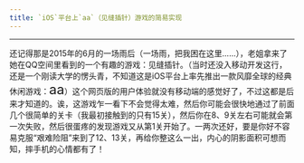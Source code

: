 ```yaml
---
title: `iOS`平台上`aa`（见缝插针）游戏的简易实现
---
```


---
还记得那是2015年的6月的一场雨后（一场雨，把我困在这里......），老姐拿来了她在QQ空间里看到的一个有趣的游戏：见缝插针。（当时还没入移动开发这行，还是一个刚读大学的愣头青，不知道这是iOS平台上率先推出一款风靡全球的经典休闲游戏：<font size=5>aa</font>）这个网页版的用户体验就没有移动端的感觉好了，不过这都是后来才知道的。诶，这游戏乍一看下不会觉得太难，然后你可能会很快地通过了前面几个很简单的关卡（我最初接触到的只有15关），然后你在8、9关左右可能就会第一次失败，然后很蛋疼的发现游戏又从第1关开始了。一两次还好，要是你好不容易克服“艰难险阻”来到了12、13关，再给你整这么一出，内心的阴影面积可想而知，摔手机的心情都有了！
<!-- more -->
